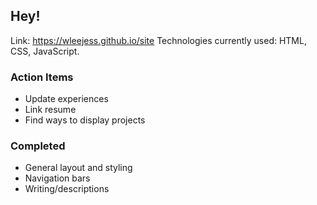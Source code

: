 ## Hey!
Link: https://wleejess.github.io/site
Technologies currently used: HTML, CSS, JavaScript.

### Action Items
* Update experiences
* Link resume
* Find ways to display projects

### Completed
* General layout and styling
* Navigation bars
* Writing/descriptions

